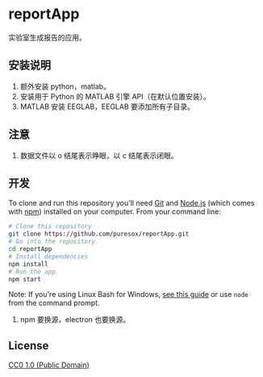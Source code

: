 # reportApp

实验室生成报告的应用。

## 安装说明

1. 额外安装 python，matlab。
2. 安装用于 Python 的 MATLAB 引擎 API（在默认位置安装）。
3. MATLAB 安装 EEGLAB，EEGLAB 要添加所有子目录。

## 注意

1. 数据文件以 o 结尾表示睁眼，以 c 结尾表示闭眼。

## 开发

To clone and run this repository you'll need [Git](https://git-scm.com) and [Node.js](https://nodejs.org/en/download/) (which comes with [npm](http://npmjs.com)) installed on your computer. From your command line:

```bash
# Clone this repository
git clone https://github.com/puresox/reportApp.git
# Go into the repository
cd reportApp
# Install dependencies
npm install
# Run the app
npm start
```

Note: If you're using Linux Bash for Windows, [see this guide](https://www.howtogeek.com/261575/how-to-run-graphical-linux-desktop-applications-from-windows-10s-bash-shell/) or use `node` from the command prompt.

1. npm 要换源，electron 也要换源。

## License

[CC0 1.0 (Public Domain)](LICENSE.md)
